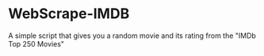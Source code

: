 # WebScrape-IMDB
A simple script that gives you a random movie and its rating from the "IMDb Top 250 Movies"
